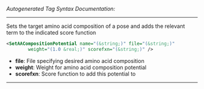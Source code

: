 _Autogenerated Tag Syntax Documentation:_

---
Sets the target amino acid composition of a pose and adds the relevant term to the indicated score function

```xml
<SetAACompositionPotential name="(&string;)" file="(&string;)"
        weight="(1.0 &real;)" scorefxn="(&string;)" />
```

-   **file**: File specifying desired amino acid composition
-   **weight**: Weight for amino acid composition potential
-   **scorefxn**: Score function to add this potential to

---
